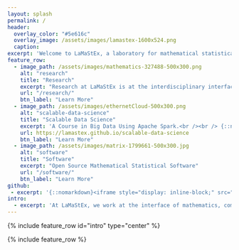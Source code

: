```yaml
---
layout: splash
permalink: /
header:
  overlay_color: "#5e616c"
  overlay_image: /assets/images/lamastex-1600x524.png
  caption: 
excerpt: 'Welcome to LaMaStEx, a laboratory for mathematical statistical experiments.<br /><br /><br />'
feature_row:
  - image_path: /assets/images/mathematics-327488-500x300.png
    alt: "research"
    title: "Research"
    excerpt: "Research at LaMaStEx is at the interdisciplinary interface of mathematics, computing and statistics."
    url: "/research/"
    btn_label: "Learn More"
  - image_path: /assets/images/ethernetCloud-500x300.png
    alt: "scalable-data-science"
    title: "Scalable Data Science"
    excerpt: 'A Course in Big Data Using Apache Spark.<br /><br /> {::nomarkdown}<iframe style="display: inline-block;" src="https://ghbtns.com/github-btn.html?user=lamastex&repo=scalable-data-science&type=star&count=true&size=large" frameborder="0" scrolling="0" width="160px" height="30px"></iframe> <iframe style="display: inline-block;" src="https://ghbtns.com/github-btn.html?user=lamastex&repo=scalable-data-science&type=fork&count=true&size=large" frameborder="0" scrolling="0" width="158px" height="30px"></iframe>{:/nomarkdown}'
    url: https://lamastex.github.io/scalable-data-science
    btn_label: "Learn More"
  - image_path: /assets/images/matrix-1799661-500x300.jpg
    alt: "software"
    title: "Software"
    excerpt: "Open Source Mathematical Statistical Software"
    url: "/software/"
    btn_label: "Learn More"
github:
 - excerpt: '{::nomarkdown}<iframe style="display: inline-block;" src="https://ghbtns.com/github-btn.html?user=lamastex&repo=scalable-data-science&type=star&count=true&size=large" frameborder="0" scrolling="0" width="160px" height="30px"></iframe> <iframe style="display: inline-block;" src="https://ghbtns.com/github-btn.html?user=lamastex&repo=scalable-data-science&type=fork&count=true&size=large" frameborder="0" scrolling="0" width="158px" height="30px"></iframe>{:/nomarkdown}'
intro:
  - excerpt: 'At LaMaStEx, we work at the interface of mathematics, computing and statistics to solve real-world decision problems.'
---
```


{% include feature_row id="intro" type="center" %}

{% include feature_row %}
 
